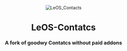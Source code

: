 <div align="center">

<img width="" src="app/src/main/res/mipmap-xxxhdpi/ic_launcher_foreround.webp" alt="LeOS_Contacts" align="center">

# LeOS-Contatcs

### A fork of goodwy Contatcs without paid addons

<div align="left">
